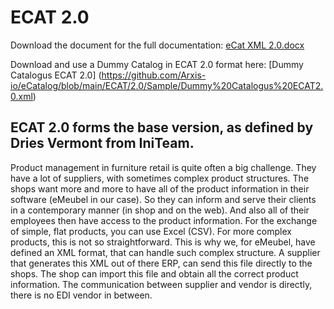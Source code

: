 # ECAT 2.0

Download the document for the full documentation: [eCat XML 2.0.docx](https://github.com/Arxis-io/eCatalog/files/8812514/eCat.XML.2.0.docx)

Download and use a Dummy Catalog in ECAT 2.0 format here: [Dummy Catalogus ECAT 2.0] (https://github.com/Arxis-io/eCatalog/blob/main/ECAT/2.0/Sample/Dummy%20Catalogus%20ECAT2.0.xml)


## ECAT 2.0 forms the base version, as defined by Dries Vermont from IniTeam.

Product management in furniture retail is quite often a big challenge. They have a lot of suppliers, with sometimes complex product structures. The shops want more and more to have all of the product information in their software (eMeubel in our case). So they can inform and serve their clients in a contemporary manner (in shop and on the web). And also all of their employees then have access to the product information.
For the exchange of simple, flat products, you can use Excel (CSV). For more complex products, this is not so straightforward. This is why we, for eMeubel, have defined an XML format, that can handle such complex structure.
A supplier that generates this XML out of there ERP, can send this file directly to the shops. The shop can import this file and obtain all the correct product information. The communication between supplier and vendor is directly, there is no EDI vendor in between.



